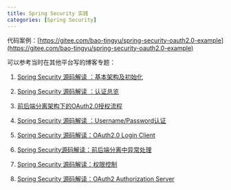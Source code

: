 ```yaml
---
title: Spring Security 实践
categories: [Spring Security]
---
```


代码案例：[https://gitee.com/bao-tingyu/spring-security-oauth2.0-example](https://gitee.com/bao-tingyu/spring-security-oauth2.0-example)

可以参考当时在其他平台写的博客专题：

1. [Spring Security 源码解读 ：基本架构及初始化](https://blog.csdn.net/weixin_41866717/article/details/128848734)

2. [Spring Security 源码解读 ：认证总览](https://blog.csdn.net/weixin_41866717/article/details/128874722)

3. [前后端分离架构下的OAuth2.0授权流程](https://blog.csdn.net/weixin_41866717/article/details/127092895)

4. [Spring Security 源码解读 ：Username/Password认证](https://blog.csdn.net/weixin_41866717/article/details/128880306)

5. [Spring Security 源码解读：OAuth2.0 Login Client](https://blog.csdn.net/weixin_41866717/article/details/128889475)

6. [Spring Security源码解读：前后端分离中异常处理](https://blog.csdn.net/weixin_41866717/article/details/128906444)

7. [Spring Security 源码解读：权限控制](https://blog.csdn.net/weixin_41866717/article/details/128948530)

8. [Spring Security 源码解读：OAuth2 Authorization Server](https://blog.csdn.net/weixin_41866717/article/details/129027551)
